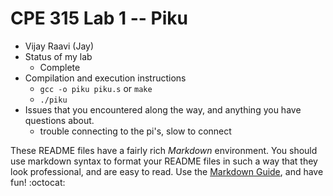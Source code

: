 # CPE 315 Lab 1 -- Piku

- Vijay Raavi (Jay)
- Status of my lab
  - Complete
- Compilation and execution instructions
  - `gcc -o piku piku.s` or `make`
  - `./piku`
- Issues that you encountered along the way, and anything you have questions about.
  - trouble connecting to the pi's, slow to connect

These README files have a fairly rich _Markdown_ environment. You should use
markdown syntax to format your README files in such a way that they look
professional, and are easy to read. Use the
[Markdown Guide](https://guides.github.com/features/mastering-markdown/), and
have fun! :octocat:
